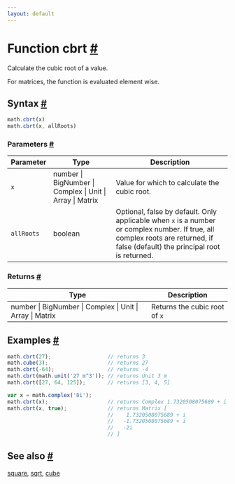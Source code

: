 ```yaml
---
layout: default
---
```


<!-- Note: This file is automatically generated from source code comments. Changes made in this file will be overridden. -->

<h1 id="function-cbrt">Function cbrt <a href="#function-cbrt" title="Permalink">#</a></h1>

Calculate the cubic root of a value.

For matrices, the function is evaluated element wise.


<h2 id="syntax">Syntax <a href="#syntax" title="Permalink">#</a></h2>

```js
math.cbrt(x)
math.cbrt(x, allRoots)
```

<h3 id="parameters">Parameters <a href="#parameters" title="Permalink">#</a></h3>

Parameter | Type | Description
--------- | ---- | -----------
`x` | number &#124; BigNumber &#124; Complex &#124; Unit &#124; Array &#124; Matrix |  Value for which to calculate the cubic root.
`allRoots` | boolean | Optional, false by default. Only applicable when `x` is a number or complex number. If true, all complex roots are returned, if false (default) the principal root is returned.

<h3 id="returns">Returns <a href="#returns" title="Permalink">#</a></h3>

Type | Description
---- | -----------
number &#124; BigNumber &#124; Complex &#124; Unit &#124; Array &#124; Matrix |  Returns the cubic root of `x`


<h2 id="examples">Examples <a href="#examples" title="Permalink">#</a></h2>

```js
math.cbrt(27);                  // returns 3
math.cube(3);                   // returns 27
math.cbrt(-64);                 // returns -4
math.cbrt(math.unit('27 m^3')); // returns Unit 3 m
math.cbrt([27, 64, 125]);       // returns [3, 4, 5]

var x = math.complex('8i');
math.cbrt(x);                   // returns Complex 1.7320508075689 + i
math.cbrt(x, true);             // returns Matrix [
                                //    1.7320508075689 + i
                                //   -1.7320508075689 + i
                                //   -2i
                                // ]
```


<h2 id="see-also">See also <a href="#see-also" title="Permalink">#</a></h2>

[square](square.html),
[sqrt](sqrt.html),
[cube](cube.html)
